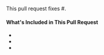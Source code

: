 <!--
Thanks for contributing&mdash;you rock!

Please note:
- These comments won't show up when you submit the pull request.
- Please make sure your changes respect the WordPress Coding Standards:
  - https://make.wordpress.org/core/handbook/best-practices/coding-standards/
- In case you introduced a new action or filter hook, please also include inline documentation:
  - https://make.wordpress.org/core/handbook/best-practices/inline-documentation-standards/php/
- Please create tests, if you can.
-->

This pull request fixes #.

#### What's Included in This Pull Request

* 
* 
* 
